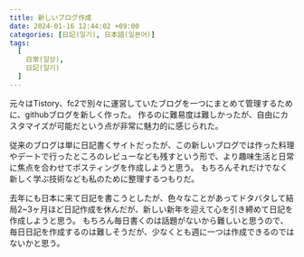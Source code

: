 ```yaml
---
title: 新しいブログ作成
date: 2024-01-16 12:44:02 +09:00
categories: [日記(일기), 日本語(일본어)]
tags:
  [
    日常(일상),
    日記(일기)
  ]
---
```

元々はTistory、fc2で別々に運営していたブログを一つにまとめて管理するために、githubブログを新しく作った。
作るのに難易度は難しかったが、自由にカスタマイズが可能だという点が非常に魅力的に感じられた。

従来のブログは単に日記書くサイトだったが、この新しいブログでは作った料理やデートで行ったところのレビューなども残すという形で、より趣味生活と日常に焦点を合わせてポスティングを作成しようと思う。
もちろんそれだけでなく新しく学ぶ技術なども私のために整理するつもりだ。

去年にも日本に来て日記を書こうとしたが、色々なことがあってドタバタして結局2~3ヶ月ほど日記作成を休んだが、新しい新年を迎えて心を引き締めて日記を作成しようと思う。
もちろん毎日書くのは話題がないから難しいと思うので、毎日日記を作成するのは難しそうだが、少なくとも週に一つは作成できるのではないかと思う。